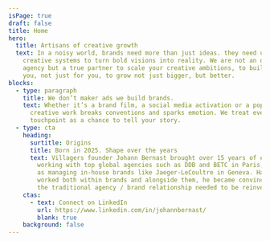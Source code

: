 ```yaml
---
isPage: true
draft: false
title: Home
hero:
  title: Artisans of creative growth
  text: In a noisy world, brands need more than just ideas. they need unified
    creative systems to turn bold visions into reality. We are not an other
    agency but a true partner to scale your creative ambitions, to build with
    you, not just for you, to grow not just bigger, but better.
blocks:
  - type: paragraph
    title: We don’t maker ads we build brands.
    text: Whether it’s a brand film, a social media activation or a pop up, our
      creative work breaks conventions and sparks emotion. We treat every
      touchpoint as a chance to tell your story.
  - type: cta
    heading:
      surtitle: Origins
      title: Born in 2025. Shape over the years
      text: Villagers founder Johann Bernast brought over 15 years of experience
        working with top global agencies such as DDB and BETC in Paris, as well
        as managing in-house brands like Jaeger-LeCoultre in Geneva. Having
        worked both within brands and alongside them, he became convinced that
        the traditional agency / brand relationship needed to be reinvented.
    ctas:
      - text: Connect on LinkedIn
        url: https://www.linkedin.com/in/johannbernast/
        blank: true
    background: false
---
```

